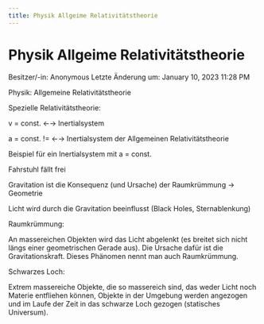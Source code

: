 ```yaml
---
title: Physik Allgeime Relativitätstheorie
---
```

# Physik Allgeime Relativitätstheorie

Besitzer/-in: Anonymous
Letzte Änderung um: January 10, 2023 11:28 PM

Physik: Allgemeine Relativitätstheorie

Spezielle Relativitätstheorie:

v = const. ←→ Inertialsystem

a = const. != ←→ Inertialsystem der Allgemeinen Relativitätstheorie

Beispiel für ein Inertialsystem mit a = const.

Fahrstuhl fällt frei

Gravitation ist die Konsequenz (und Ursache) der Raumkrümmung → Geometrie

Licht wird durch die Gravitation beeinflusst (Black Holes, Sternablenkung)

Raumkrümmung:

An massereichen Objekten wird das Licht abgelenkt (es breitet sich nicht längs einer geometrischen Gerade aus). Die Ursache dafür ist die Gravitationskraft. Dieses Phänomen nennt man auch Raumkrümmung.

Schwarzes Loch:

Extrem massereiche Objekte, die so massereich sind, das weder Licht noch Materie entfliehen können, Objekte in der Umgebung werden angezogen und im Laufe der Zeit in das schwarze Loch gezogen (statisches Universum).